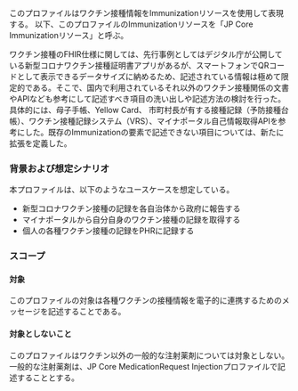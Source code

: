 このプロファイルはワクチン接種情報をImmunizationリソースを使用して表現する。
以下、このプロファイルのImmunizationリソースを「JP Core Immunizationリソース」と呼ぶ。

ワクチン接種のFHIR仕様に関しては、先行事例としてはデジタル庁が公開している新型コロナワクチン接種証明書アプリがあるが、スマートフォンでQRコードとして表示できるデータサイズに納めるため、記述されている情報は極めて限定的である。そこで、国内で利用されているそれ以外のワクチン接種関係の文書やAPIなども参考にして記述すべき項目の洗い出しや記述方法の検討を行った。具体的には、母子手帳、Yellow Card、 市町村長が有する接種記録（予防接種台帳）、ワクチン接種記録システム（VRS）、マイナポータル自己情報取得APIを参考にした。既存のImmunizationの要素で記述できない項目については、新たに拡張を定義した。

###  背景および想定シナリオ
本プロファイルは、以下のようなユースケースを想定している。

- 新型コロナワクチン接種の記録を各自治体から政府に報告する
- マイナポータルから自分自身のワクチン接種の記録を取得する
- 個人の各種ワクチン接種の記録をPHRに記録する

###  スコープ
#### 対象
このプロファイルの対象は各種ワクチンの接種情報を電子的に連携するためのメッセージを記述することである。

#### 対象としないこと
このプロファイルはワクチン以外の一般的な注射薬剤については対象としない。一般的な注射薬剤は、JP Core MedicationRequest Injectionプロファイルで記述することとする。
